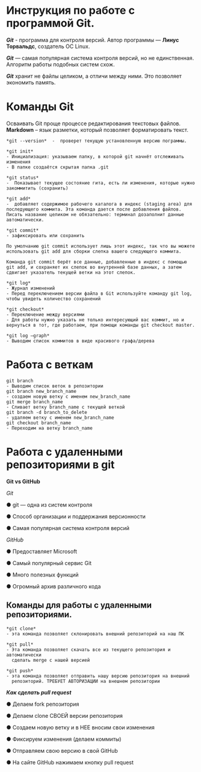 Инструкция по работе с программой **Git**.
==========================================
***Git*** - программа для контроля версий.
Автор программы — **Линус Торвальдс**, создатель ОС Linux.

***Git*** — самая популярная система контроля версий, но не единственная. Алгоритм
работы подобных систем схож.

***Git*** хранит не файлы целиком, а отличи между ними. Это позволяет экономить память. 

Команды Git
===========
Осваивать Git проще процессе редактирования текстовых файлов. **Markdown** – язык разметки, который позволяет форматировать текст.

    *git --version*  -  проверет текущую установленную версию пограммы.

    *git init*   
    - Инициализация: указываем папку, в которой git начнёт отслеживать изменения
    - В папке создаётся скрытая папка .git

    *git status*  
    -  Показывает текущее состояние гита, есть ли изменения, которые нужно закоммитить (сохранить)

    *git add*  
    -  добавляет содержимое рабочего каталога в индекс (staging area) для последующего коммита. Эта команда дается после добавления файлов. Писать название целиком не обязательно: терминал дозаполнит данные автоматически.

    *git commit*
    - зафиксировать или сохранить

    По умолчанию git commit использует лишь этот индекс, так что вы можете использовать git add для сборки слепка вашего следующего коммита.
    
    Команда git commit берёт все данные, добавленные в индекс с помощью git add, и сохраняет их слепок во внутренней базе данных, а затем сдвигает указатель текущей ветки на этот слепок.
    
    *git log*
    - Журнал изменений
    - Перед переключением версии файла в Git используйте команду git log, чтобы увидеть количество сохранений

    *git checkout*
    - Переключение между версиями
    - Для работы нужно указать не только интересующий вас коммит, но и вернуться в тот, где работаем, при помощи команды git checkout master.
    
    *git log –graph*
    - Выводим список коммитов в виде красивого графа/дерева

Работа с веткам
===============
    git branch
    - Выводим список веток в репозитории
    git branch new_branch_name
    - создаем новую ветку с именем new_branch_name
    git merge branch_name
    - Сливает ветку branch_name с текущей веткой 
    git branch -d branch_to_delete
    - удаляем ветку с именем new_branch_name
    git checkout branch_name
    - Переходим на ветку branch_name

Работа с удаленными репозиториями в git
=======================================
**Git vs GitHub**

*Git*

● git — одна из систем контроля                   

● Способ организации и поддержания версионности

● Самая популярная система контроля версий

*GitHub*

● Предоставляет Microsoft

● Самый популярный сервис Git

● Много полезных функций

● Огромный архив различного кода   

Команды для работы с удаленными репозиториями.
----------------------------------------------
    *git clone*
    - эта команда позволяет склонировать внешний репозиторий на наш ПК

    *git pull*
    - Эта команда позволяет скачать все из текущего репозитория и автоматически
      сделать merge с нашей версией 

    *git push*
    - эта команда позволяет отправить нашу версию репозитория на внешний
      репозиторий. ТРЕБУЕТ АВТОРИЗАЦИИ на внешнем репозитории 

***Как сделать pull request***

   ● Делаем fork репозитория

   ● Делаем clone СВОЕЙ версии репозитория

   ● Создаем новую ветку и в НЕЕ вносим свои изменения

   ● Фиксируем изменения (делаем коммиты)

   ● Отправляем свою версию в свой GitHub

   ● На сайте GitHub нажимаем кнопку pull request 
